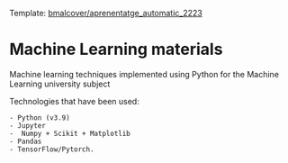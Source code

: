 Template: [bmalcover/aprenentatge_automatic_2223](https://github.com/bmalcover/aprenentatge_automatic_2223)

# Machine Learning materials

Machine learning techniques implemented using Python for the Machine Learning university subject

Technologies that have been used:

    - Python (v3.9)
    - Jupyter
    -  Numpy + Scikit + Matplotlib
    - Pandas
    - TensorFlow/Pytorch.

